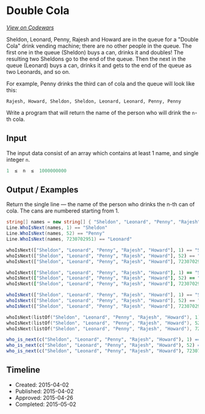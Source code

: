 # Double Cola
[*View on Codewars*](https://www.codewars.com/kata/double-cola)

Sheldon, Leonard, Penny, Rajesh and Howard are in the queue for a "Double Cola" drink vending machine; there are no other people in the queue. The first one in the queue (Sheldon) buys a can, drinks it and doubles! The resulting two Sheldons go to the end of the queue. Then the next in the queue (Leonard) buys a can, drinks it and gets to the end of the queue as two Leonards, and so on. 

For example, Penny drinks the third can of cola and the queue will look like this:
```
Rajesh, Howard, Sheldon, Sheldon, Leonard, Leonard, Penny, Penny
``` 
 
Write a program that will return the name of the person who will drink the `n`-th cola.

## Input

The input data consist of an array which contains at least 1 name, and single integer `n`.

```csharp
1  ≤  n  ≤  1000000000
```

## Output / Examples
Return the single line — the name of the person who drinks the n-th can of cola. The cans are numbered starting from 1. 

```csharp
string[] names = new string[] { "Sheldon", "Leonard", "Penny", "Rajesh", "Howard" };
Line.WhoIsNext(names, 1) == "Sheldon"
Line.WhoIsNext(names, 52) == "Penny"
Line.WhoIsNext(names, 7230702951) == "Leonard"
```
```python
whoIsNext(["Sheldon", "Leonard", "Penny", "Rajesh", "Howard"], 1) == "Sheldon"
whoIsNext(["Sheldon", "Leonard", "Penny", "Rajesh", "Howard"], 52) == "Penny"
whoIsNext(["Sheldon", "Leonard", "Penny", "Rajesh", "Howard"], 7230702951) == "Leonard"
```
```ruby
whoIsNext(["Sheldon", "Leonard", "Penny", "Rajesh", "Howard"], 1) == "Sheldon"
whoIsNext(["Sheldon", "Leonard", "Penny", "Rajesh", "Howard"], 52) == "Penny"
whoIsNext(["Sheldon", "Leonard", "Penny", "Rajesh", "Howard"], 7230702951) == "Leonard"
```
```javascript
whoIsNext(["Sheldon", "Leonard", "Penny", "Rajesh", "Howard"], 1) == "Sheldon"
whoIsNext(["Sheldon", "Leonard", "Penny", "Rajesh", "Howard"], 52) == "Penny"
whoIsNext(["Sheldon", "Leonard", "Penny", "Rajesh", "Howard"], 7230702951) == "Leonard"
```
```kotlin
whoIsNext(listOf("Sheldon", "Leonard", "Penny", "Rajesh", "Howard"), 1) == "Sheldon"
whoIsNext(listOf("Sheldon", "Leonard", "Penny", "Rajesh", "Howard"), 52) == "Penny"
whoIsNext(listOf("Sheldon", "Leonard", "Penny", "Rajesh", "Howard"), 7230702951) == "Leonard"
```
```r
who_is_next(c("Sheldon", "Leonard", "Penny", "Rajesh", "Howard"), 1) == "Sheldon"
who_is_next(c("Sheldon", "Leonard", "Penny", "Rajesh", "Howard"), 52) == "Penny"
who_is_next(c("Sheldon", "Leonard", "Penny", "Rajesh", "Howard"), 7230702951) == "Leonard"
```


## Timeline
- Created: 2015-04-02
- Published: 2015-04-02
- Approved: 2015-04-26
- Completed: 2015-05-02